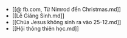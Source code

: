 - [[@ fb.com, Từ Nimrod đến Christmas.md]]
- [[Lễ Giáng Sinh.md]]
- [[Chúa Jesus không sinh ra vào 25-12.md]]
- [[Hội thông thiên học.md]]
